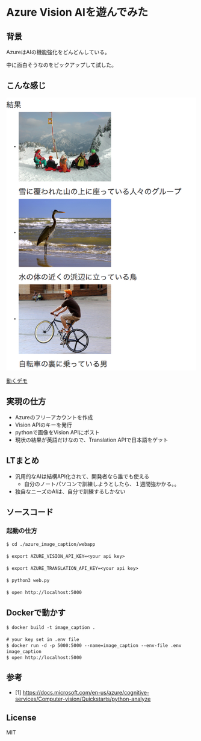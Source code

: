 # Azure Vision AIを遊んでみた

## 背景

AzureはAIの機能強化をどんどんしている。

中に面白そうなのをピックアップして試した。

## こんな感じ

![画面イメージ](./docs/images/caption01.png)

[動くデモ](https://image-caption.herokuapp.com/)

## 実現の仕方

* Azureのフリーアカウントを作成
* Vision APIのキーを発行
* pythonで画像をVision APIにポスト
* 現状の結果が英語だけなので、Translation APIで日本語をゲット

## LTまとめ

* 汎用的なAIは結構API化されて、開発者なら誰でも使える
  * 自分のノートパソコンで訓練しようとしたら、１週間強かかる。。
* 独自なニーズのAIは、自分で訓練するしかない

## ソースコード

### 起動の仕方

```shell
$ cd ./azure_image_caption/webapp

$ export AZURE_VISION_API_KEY=<your api key>

$ export AZURE_TRANSLATION_API_KEY=<your api key>

$ python3 web.py

$ open http://localhost:5000

```

## Dockerで動かす

```shell
$ docker build -t image_caption .

# your key set in .env file
$ docker run -d -p 5000:5000 --name=image_caption --env-file .env image_caption
$ open http://localhost:5000
```

## 参考

* [1] <https://docs.microsoft.com/en-us/azure/cognitive-services/Computer-vision/Quickstarts/python-analyze>

## License

MIT
